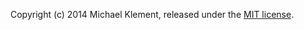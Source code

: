 Copyright (c) 2014 Michael Klement, released under the [MIT license](http://opensource.org/licenses/MIT).